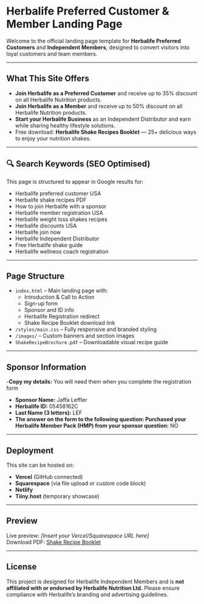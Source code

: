 # Herbalife Preferred Customer & Member Landing Page

Welcome to the official landing page template for **Herbalife Preferred Customers** and **Independent Members**, designed to convert visitors into loyal customers and team members.

---

## What This Site Offers

- **Join Herbalife as a Preferred Customer** and receive up to 35% discount on all Herbalife Nutrition products.
- **Join Herbalife as a Member** and receive up to 50% discount on all Herbalife Nutrition products.
- **Start your Herbalife Business** as an Independent Distributor and earn while sharing healthy lifestyle solutions.
- Free download: **Herbalife Shake Recipes Booklet** — 25+ delicious ways to enjoy your nutrition shakes.

---

## 🔍 Search Keywords (SEO Optimised)

This page is structured to appear in Google results for:

- Herbalife preferred customer USA
- Herbalife shake recipes PDF
- How to join Herbalife with a sponsor
- Herbalife member registration USA
- Herbalife weight loss shakes recipes
- Herbalife discounts USA
- Herbalife join now
- Herbalife Independent Distributor
- Free Herbalife shake guide
- Herbalife wellness coach registration

---

## Page Structure

- `index.html` – Main landing page with:
  - Introduction & Call to Action
  - Sign-up form
  - Sponsor and ID info
  - Herbalife Registration redirect
  - Shake Recipe Booklet download link
- `/styles/main.css` – Fully responsive and branded styling
- `/images/` – Custom banners and section images
- `ShakeRecipeBrochure.pdf` – Downloadable visual recipe guide

---

## Sponsor Information
-**Copy my details:** You will need them when you complete the registration form

- **Sponsor Name:** Jaffa Leffler  
- **Herbalife ID:** 05458162C  
- **Last Name (3 letters):** LEF  
- **The answer on the form to the following question: Purchased your Herbalife Member Pack (HMP) from your sponsor question:** NO

---

## Deployment

This site can be hosted on:

- **Vercel** (GitHub connected)
- **Squarespace** (via file upload or custom code block)
- **Netlify**
- **Tiiny.host** (temporary showcase)

---

## Preview

Live preview: _[Insert your Vercel/Squarespace URL here]_  
Download PDF: [Shake Recipe Booklet](./ShakeRecipeBrochure.pdf)

---

## License

This project is designed for Herbalife Independent Members and is **not affiliated with or endorsed by Herbalife Nutrition Ltd.** Please ensure compliance with Herbalife’s branding and advertising guidelines.
